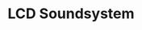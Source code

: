 ---
title: "LCD Soundsystem"
summary: "Brainchild of of the NYC collective/label/production house DFA. Years active: 2001-2011 / 2015-... LCD Soundsystem live includes : Patrick Mahoney Nancy Whang Tyler Pope Gavilán Rayna Russom Phillip Mossman Al Doyle Phillip Scaritch J.D. Mark Matthew Thornley Andrew Raposo Justin Chearno Gerhardt Fuchs ."
image: "lcd-soundsystem.jpg"
apple_music_artist_url: "https://music.apple.com/gb/artist/lcd-soundsystem/29525428"
---